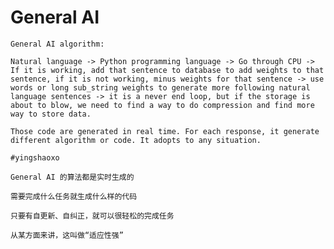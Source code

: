 # General AI

```
General AI algorithm:

Natural language -> Python programming language -> Go through CPU -> If it is working, add that sentence to database to add weights to that sentence, if it is not working, minus weights for that sentence -> use words or long sub_string weights to generate more following natural language sentences -> it is a never end loop, but if the storage is about to blow, we need to find a way to do compression and find more way to store data.

Those code are generated in real time. For each response, it generate different algorithm or code. It adopts to any situation.

#yingshaoxo
```

```
General AI 的算法都是实时生成的

需要完成什么任务就生成什么样的代码

只要有自更新、自纠正，就可以很轻松的完成任务

从某方面来讲，这叫做“适应性强”
```

<!--
```
How to make "Text transformer based text generator" with only CPU?

Source Text: Did you see AA?\nI see AA.

Generalized Text: Did you {see} {AA}?\n I {see} {AA}.

So next time when you meet "Did you attack that monster?", you will get "\n I attack that monster." because of "Did you {attack} {that monster}\n I {attack} {that monster}."

#ai #idea #yingshaoxo
```

If you have a global dict, the key would be the rule text, the value would be the following rule text.

That dict would get updated in real time as previous context text grow.
-->
